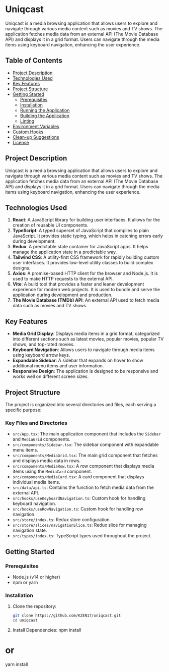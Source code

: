 # Uniqcast

Uniqcast is a media browsing application that allows users to explore and navigate through various media content such as movies and TV shows. The application fetches media data from an external API (The Movie Database API) and displays it in a grid format. Users can navigate through the media items using keyboard navigation, enhancing the user experience.

## Table of Contents

- [Project Description](#project-description)
- [Technologies Used](#technologies-used)
- [Key Features](#key-features)
- [Project Structure](#project-structure)
- [Getting Started](#getting-started)
  - [Prerequisites](#prerequisites)
  - [Installation](#installation)
  - [Running the Application](#running-the-application)
  - [Building the Application](#building-the-application)
  - [Linting](#linting)
- [Environment Variables](#environment-variables)
- [Custom Hooks](#custom-hooks)
- [Clean-up Suggestions](#clean-up-suggestions)
- [License](#license)

## Project Description

Uniqcast is a media browsing application that allows users to explore and navigate through various media content such as movies and TV shows. The application fetches media data from an external API (The Movie Database API) and displays it in a grid format. Users can navigate through the media items using keyboard navigation, enhancing the user experience.

## Technologies Used

1. **React**: A JavaScript library for building user interfaces. It allows for the creation of reusable UI components.
2. **TypeScript**: A typed superset of JavaScript that compiles to plain JavaScript. It provides static typing, which helps in catching errors early during development.
3. **Redux**: A predictable state container for JavaScript apps. It helps manage the application state in a predictable way.
4. **Tailwind CSS**: A utility-first CSS framework for rapidly building custom user interfaces. It provides low-level utility classes to build complex designs.
5. **Axios**: A promise-based HTTP client for the browser and Node.js. It is used to make HTTP requests to the external API.
6. **Vite**: A build tool that provides a faster and leaner development experience for modern web projects. It is used to bundle and serve the application during development and production.
7. **The Movie Database (TMDb) API**: An external API used to fetch media data such as movies and TV shows.

## Key Features

- **Media Grid Display**: Displays media items in a grid format, categorized into different sections such as latest movies, popular movies, popular TV shows, and top-rated movies.
- **Keyboard Navigation**: Allows users to navigate through media items using keyboard arrow keys.
- **Expandable Sidebar**: A sidebar that expands on hover to show additional menu items and user information.
- **Responsive Design**: The application is designed to be responsive and works well on different screen sizes.

## Project Structure

The project is organized into several directories and files, each serving a specific purpose:

### Key Files and Directories

- `src/App.tsx`: The main application component that includes the `Sidebar` and `MediaGrid` components.
- `src/components/Sidebar.tsx`: The sidebar component with expandable menu items.
- `src/components/MediaGrid.tsx`: The main grid component that fetches and displays media data in rows.
- `src/components/MediaRow.tsx`: A row component that displays media items using the `MediaCard` component.
- `src/components/MediaCard.tsx`: A card component that displays individual media items.
- `src/data/api.ts`: Contains the function to fetch media data from the external API.
- `src/hooks/useKeyboardNavigation.ts`: Custom hook for handling keyboard navigation.
- `src/hooks/useRowNavigation.ts`: Custom hook for handling row navigation.
- `src/store/index.ts`: Redux store configuration.
- `src/store/slices/navigationSlice.ts`: Redux slice for managing navigation state.
- `src/types/index.ts`: TypeScript types used throughout the project.

## Getting Started

### Prerequisites

- Node.js (v14 or higher)
- npm or yarn

### Installation

1. Clone the repository:
   ```sh
   git clone https://github.com/KZEN17/uniqcast.git
   cd uniqcast
2. Install Dependencies:
npm install
# or
yarn install

